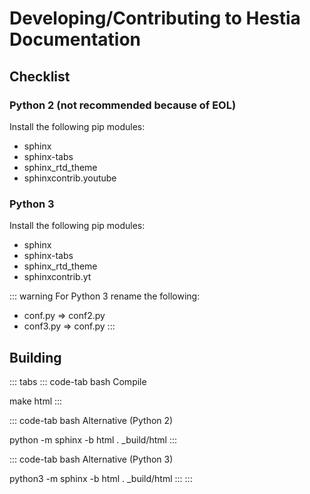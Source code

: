 # Developing/Contributing to Hestia Documentation

## Checklist

### Python 2 (not recommended because of EOL)

Install the following pip modules:

-   sphinx
-   sphinx-tabs
-   sphinx_rtd_theme
-   sphinxcontrib.youtube

### Python 3

Install the following pip modules:

- sphinx
- sphinx-tabs
- sphinx_rtd_theme
- sphinxcontrib.yt

::: warning
For Python 3 rename the following:

- conf.py =\> conf2.py
- conf3.py =\> conf.py
:::

## Building

::: tabs
::: code-tab
bash Compile

make html
:::

::: code-tab
bash Alternative (Python 2)

python -m sphinx -b html . \_build/html
:::

::: code-tab
bash Alternative (Python 3)

python3 -m sphinx -b html . \_build/html
:::
:::
